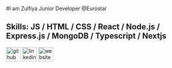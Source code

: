 <!-- ### Hi 👋 -->

#I am Zulfiya Junior Developer @Eurostar

## Skills:   JS / HTML / CSS / React / Node.js / Express.js / MongoDB / Typescript / Nextjs 



[<img src='https://cdn.jsdelivr.net/npm/simple-icons@3.0.1/icons/github.svg' alt='github' height='40'>](https://github.com/https://github.com/zulfiya-yumagulova)  [<img src='https://cdn.jsdelivr.net/npm/simple-icons@3.0.1/icons/linkedin.svg' alt='linkedin' height='40'>](https://www.linkedin.com/in/https://www.linkedin.com/in/zulfiya-yumagulova-7929ab1b8//)  [<img src='https://cdn.jsdelivr.net/npm/simple-icons@3.0.1/icons/icloud.svg' alt='website' height='40'>](https://6266a156646e5d0ae92e5e98--zulfiyaportfolio.netlify.app/)  




